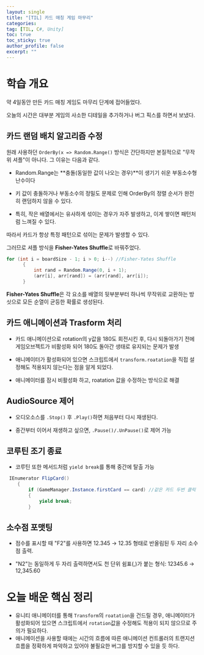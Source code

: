 ```yaml
---
layout: single
title: "[TIL] 카드 매칭 게임 마무리"
categories:
tag: [TIL, C#, Unity]
toc: true
toc_sticky: true
author_profile: false
excerpt: ""
---
```


# 학습 개요

약 4일동안 만든 카드 매칭 게임도 마무리 단계에 접어들었다.

오늘의 시간은 대부분 게임의 사소한 디테일을 추가하거나 버그 픽스를 하면서 보냈다.

## 카드 랜덤 배치 알고리즘 수정

원래 사용하던 `OrderBy(x => Random.Range()` 방식은 간단하지만 본질적으로 "무작위 셔플"이 아니다. 그 이유는 다음과 같다.

- Random.Range는 **충돌(동일한 값이 나오는 경우)**이 생기기 쉬운 부동소수형 난수이다

- 키 값이 충돌하거나 부동소수의 정밀도 문제로 인해 OrderBy의 정렬 순서가 완전히 랜덤하지 않을 수 있다.

- 특히, 작은 배열에서는 유사하게 섞이는 경우가 자주 발생하고, 이게 쌓이면 패턴처럼 느껴질 수 있다.

따라서 카드가 항상 특정 패턴으로 섞이는 문제가 발생할 수 있다.

그러므로 셔플 방식을 **Fisher-Yates Shuffle**로 바꿔주었다.

```c#
for (int i = boardSize - 1; i > 0; i--) //Fisher-Yates Shuffle
      {
          int rand = Random.Range(0, i + 1);
          (arr[i], arr[rand]) = (arr[rand], arr[i]);
      }
```

**Fisher-Yates Shuffle**은 각 요소를 배열의 뒷부분부터 하나씩 무작위로 교환하는 방싯으로 모든 순열이 균등한 확률로 생성된다.

## 카드 애니메이션과 Trasform 처리

- 카드 애니메이션으로 rotation의 y값을 180도 회전시킨 후, 다시 되돌아가기 전에 게임오브젝트가 비활성화 되어 180도 돌아간 생태로 유지되는 문제가 발생

- 애니메이터가 활성화되어 있으면 스크립트에서 `transform.roatation`을 직접 설정해도 적용되지 않는다는 점을 알게 되었다.

- 애니메이터를 잠시 비활성화 하고, roatation 값을 수정하는 방식으로 해결

## AudioSource 제어

- 오디오소스를 `.Stop()` 후 `.Play()`하면 처음부터 다시 재생된다.

- 중간부터 이어서 재생하고 싶으면, `.Pause()/.UnPause()`로 제어 가능

## 코루틴 조기 종료

- 코루틴 또한 메서드처럼 `yield break`를 통해 중간에 탈출 가능

```c#
 IEnumerator FlipCard()
    {
        if (GameManager.Instance.firstCard == card) //같은 카드 두번 클릭 방지
        {
            yield break;
        }
```

## 소수점 포맷팅

- 점수를 표시할 때 "F2"를 사용하면 12.345 → 12.35 형태로 반올림된 두 자리 소수점 출력.

- "N2"는 동일하게 두 자리 출력하면서도 천 단위 쉼표(,)가 붙는 형식: 12345.6 → 12,345.60

# 오늘 배운 핵심 정리

- 유니티 애니메이터를 통해 `Transform`의 `roatation`을 건드릴 경우, 애니메이터가 활성화되어 있으면 스크립트에서 `rotation`값을 수정해도 적용이 되지 않으므로 주의가 필요하다.
- 애니메이션을 사용할 때에는 시간의 흐름에 따른 애니메이션 컨트롤러의 트랜지션 흐름을 정확하게 파악하고 있어야 불필요한 버그를 방지할 수 있을 듯 하다.
